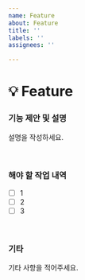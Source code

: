 ```yaml
---
name: Feature
about: Feature
title: ''
labels: ''
assignees: ''

---
```


# :bulb: Feature
### **기능 제안 및 설명**
설명을 작성하세요.

<br/>

### **해야 할 작업 내역**
- [ ] 1
- [ ] 2
- [ ] 3

<br/>

### **기타**
기타 사항을 적어주세요.
